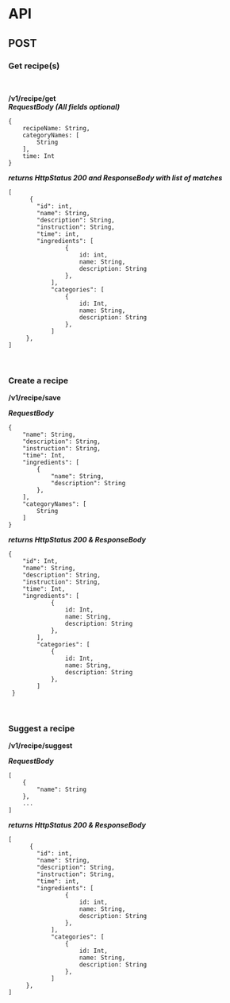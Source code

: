 # API

## POST

### Get recipe(s)

<br>

**/v1/recipe/get**
<br>
**_RequestBody (All fields optional)_**

```
{
    recipeName: String,
    categoryNames: [
    	String
    ],
    time: Int
}
```

**_returns HttpStatus 200 and ResponseBody with list of matches_**

```
[
      {
	    "id": int,
	    "name": String,
	    "description": String,
	    "instruction": String,
	    "time": int,
	    "ingredients": [
            	{
                    id: int,
                    name: String,
                    description: String
            	},
     	    ],
            "categories": [
            	{
                    id: Int,
                    name: String,
                    description: String
            	},
            ]
     },
]
```

<br>

### Create a recipe

**/v1/recipe/save**
<br>

**_RequestBody_**

```
{
    "name": String,
    "description": String,
    "instruction": String,
    "time": Int,
    "ingredients": [
        {
            "name": String,
            "description": String
        },
    ],
    "categoryNames": [
        String
    ]
}
```

**_returns HttpStatus 200 & ResponseBody_**

```
{
	"id": Int,
	"name": String,
	"description": String,
	"instruction": String,
	"time": Int,
	"ingredients": [
            {
                id: Int,
                name: String,
                description: String
            },
     	],
        "categories": [
            {
                id: Int,
                name: String,
                description: String
            },
        ]
 }
```

<br>

### Suggest a recipe

**/v1/recipe/suggest**
<br>

**_RequestBody_**

```
[
    {
        "name": String
    },
    ...
]
```

**_returns HttpStatus 200 & ResponseBody_**

```
[
      {
	    "id": int,
	    "name": String,
	    "description": String,
	    "instruction": String,
	    "time": int,
	    "ingredients": [
            	{
                    id: int,
                    name: String,
                    description: String
            	},
     	    ],
            "categories": [
            	{
                    id: Int,
                    name: String,
                    description: String
            	},
            ]
     },
]
```

